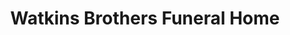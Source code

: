 ---
title: "Watkins Brothers Funeral Home"
url: /bancroft/watkins-brothers-funeral-home/
shop: funeral directors
---